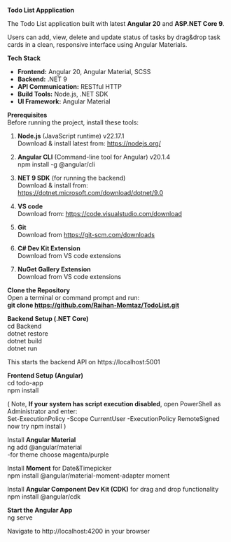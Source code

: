 **Todo List Appplication**

The Todo List application built with latest **Angular 20** and **ASP.NET Core 9**. 

Users can add, view, delete and update status of tasks by drag&drop task cards in a clean, responsive interface using Angular Materials.

**Tech Stack**
- **Frontend:** Angular 20, Angular Material, SCSS
- **Backend:** .NET 9 
- **API Communication:** RESTful HTTP
- **Build Tools:** Node.js, .NET SDK
- **UI Framework:** Angular Material

**Prerequisites**  
Before running the project, install these tools:

  1. **Node.js** (JavaScript runtime)  v22.17.1  
     Download & install latest from: https://nodejs.org/
     
  2. **Angular CLI** (Command-line tool for Angular)  v20.1.4  
     npm install -g @angular/cli
     
  3. **NET 9 SDK** (for running the backend)  
  Download & install from: https://dotnet.microsoft.com/download/dotnet/9.0
  
  4. **VS code**  
  Download from: https://code.visualstudio.com/download
  
  5. **Git**  
  Download from https://git-scm.com/downloads
  
  6. **C# Dev Kit Extension**  
  Download from VS code extensions
  
  7. **NuGet Gallery Extension**  
  Download from VS code extensions

**Clone the Repository**  
Open a terminal or command prompt and run:  
**git clone  https://github.com/Raihan-Momtaz/TodoList.git**

**Backend Setup (.NET Core)**  
cd Backend  
dotnet restore  
dotnet build  
dotnet run  

This starts the backend API on https://localhost:5001  

**Frontend Setup (Angular)**  
cd todo-app  
npm install  

( Note, **If your system has script execution disabled**, open PowerShell as Administrator and enter:  
Set-ExecutionPolicy -Scope CurrentUser -ExecutionPolicy RemoteSigned  
now try npm install )  

Install  **Angular Material**  
  ng add @angular/material  
  -for theme choose magenta/purple

Install  **Moment** for Date&Timepicker  
  npm install @angular/material-moment-adapter moment  

Install **Angular Component Dev Kit (CDK)** for drag and drop functionality  
npm install @angular/cdk  

**Start the Angular App**  
  ng serve  

Navigate to http://localhost:4200 in your browser  

